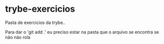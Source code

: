 # trybe-exercicios

Pasta de exercicios da trybe..

Para dar o 'git add .' eu preciso estar na pasta que o arquivo se encontra se não não rola